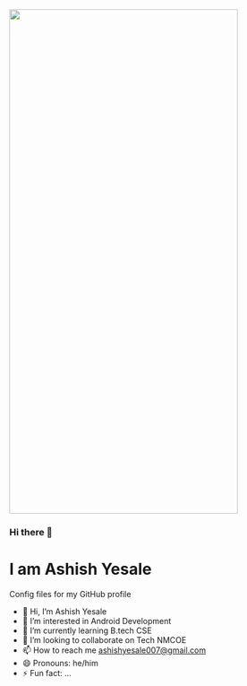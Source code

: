<img width="90%" height="900px" src="https://camo.githubusercontent.com/843604935c1a139258f4558d19239d71503612ea295d85ea9952e94dfbce9a70/68747470733a2f2f6a6f6e6272617a6572626c6f672e66696c65732e776f726470726573732e636f6d2f323031372f31322f6d656d6974696d2d70737963686f706f6d702e6a7067"/>


### Hi there 👋

# I am Ashish Yesale
Config files for my GitHub profile
 
<!--
**AshishYesale7/AshishYesale7** is a ✨ _special_ ✨ repository because its `README.md` (this file) appears on your GitHub profile.

Here are some ideas to get you started:  --> 
 



- 👋 Hi, I’m Ashish Yesale
- 👀 I’m interested in Android Development 
- 🌱 I’m currently learning B.tech CSE 
- 💞️ I’m looking to collaborate on Tech NMCOE
- 📫 How to reach me ashishyesale007@gmail.com
- 😄 Pronouns: he/him
- ⚡ Fun fact: ...
 

<script>

 /* Auto generated, hash = 2xnr98u0iux66h5q9lkxquv5q */
//TODO: Break this file down so that we can actually unit test it.
(function(window) {
  /**
  * Renders all unrendred LinkedIn Badges on the page
  */
  window.LIRenderAll = function () {
    var CALLBACK_NAME     = 'LIBadgeCallback', //Must match callback on helpers.js
        BADGE_NAMES       = '.LI-profile-badge, .LI-entity-badge',
        // TODO -- tracking param for other badge types
        TRACKING_PARAM    = 'profile-badge',
        responsesReceived = 0, //Keeps track of number of responses recieved for proper cleanup when finished
        expectedResponses = 0, //Keeps track of number of responses to expect
        scripts           = [ ], //Keeps track of scripts added for proper cleanup when finished
        childScripts      = {}, //Keeps track of child scripts to render
        badges            = Array.prototype.slice.call(document.querySelectorAll(BADGE_NAMES));

    var i, len, badge, rendered;
    for (i = 0, len = badges.length;  i < len; i++) {
      badge    = badges[i];
      rendered =  badge.getAttribute('data-rendered');
      if (!rendered) {
        expectedResponses++;
        badge.setAttribute('data-rendered', true);
        renderBadge(badge);
      }
    }

    function isCNDomain() {
      if (typeof window !== "undefined") {
        var hostName = window.location && window.location.hostname ||  '';
        return (/linkedin(-ei)?.cn$/).test(hostName);
      }

      return false;
    }

    function generateUrl(isEI) {
      var domainPrefix = isEI ? 'https://badges.linkedin-ei' : 'https://badges.linkedin';
      if (isCNDomain()) {
        return domainPrefix + ".cn/";
      }

      return domainPrefix + ".com/";
    }

    function getBadgeKeyQueryParams(badge) {
      return Array.prototype.slice.call(badge.attributes).filter(function (attr) {
        return attr.name.lastIndexOf('data-key-', 0) !== -1;
      }).map(function (attr) {
        // Most browsers automatically lowercase the attribute name when its being read
        // We are calling lowercase on it again to ensure consistency for any browsers that are lagging behind.
        return encodeURIComponent(attr.name.replace('data-', '').toLowerCase()) + '=' + encodeURIComponent(attr.value);
      });
    }

    /*
    * Renders a single badge on the page
    * @param badge: div element of badge to render
    */
    function renderBadge(badge) {
      var size       = badge.getAttribute('data-size'),
          locale     = badge.getAttribute('data-locale'),
          type       = badge.getAttribute('data-type'),
          theme      = badge.getAttribute('data-theme'),
          vanity     = badge.getAttribute('data-vanity'),
          version    = badge.getAttribute('data-version'),
          isEI       = badge.hasAttribute('data-ei'),
          entity     = badge.getAttribute('data-entity'),
          isCreatePage = badge.hasAttribute('data-iscreate'),
          uid        = Math.round(1000000 * Math.random()),
          baseUrl = generateUrl(isEI),
          queryParams = [
            'locale=' + encodeURIComponent(locale),
            'badgetype=' + encodeURIComponent(type),
            'badgetheme=' + encodeURIComponent(theme),
            'uid=' + encodeURIComponent(uid),
            'version=' + encodeURIComponent(version)
          ],
          url;

      if (version === 'v2') {
        baseUrl += 'view';
        queryParams.push('badgesize=' + encodeURIComponent(size));
        queryParams.push('entity=' + encodeURIComponent(entity));
        queryParams = queryParams.concat(getBadgeKeyQueryParams(badge));
      } else {
        baseUrl += 'profile';
        queryParams.push('maxsize=' + encodeURIComponent(size));
        queryParams.push('trk=' + encodeURIComponent(TRACKING_PARAM));
        queryParams.push('vanityname=' + encodeURIComponent(vanity));
      }

      if (isCreatePage) {
        queryParams.push('fromCreate=true');
      }

      url = baseUrl + '?' + queryParams.join('&');
      badge.setAttribute('data-uid' , uid);
      jsonp(url); //Calls responseHandler when done
    }

    /**
    * Handles a response from the server. Finds badge matching badgeUid and inserts badgeHtml there
    * @param badgeHtml: String representing contents of the badge
    * @param badgeUid: UID of the badge to target
    **/
    function responseHandler(badgeHtml, badgeUid) {
      responsesReceived ++;

      var i, badge, uid, isCreate;
      var defaultWidth = 330 // max possible width
      var defaultHeight = 300 // max possible height

      for (i = 0, len = badges.length; i < len; i++) {
        badge = badges[i];
        // isCreate needed to prevent reloading artdeco script tag
        isCreate = badge.getAttribute('data-iscreate');
        uid   = parseInt(badge.getAttribute('data-uid'), 10);
        if (uid === badgeUid) {
          var badgeMarkup = `<body>${badgeHtml}</body>`
          var iframe = document.createElement('iframe');
          iframe.onload = function() {
            var iframeBody = iframe.contentWindow.document.body;
            // 5 px buffer to avoid the badge border being cut off.
            iframe.setAttribute('height', (iframeBody.scrollHeight || defaultHeight) + 5);
            iframe.setAttribute('width', (iframeBody.scrollWidth || defaultWidth) + 5);
          };
          iframe.setAttribute('frameBorder', '0');
          iframe.style.display = 'block';
          badge.appendChild(iframe);
          iframe.contentWindow.document.open();
          iframe.contentWindow.document.write(badgeMarkup);
          iframe.contentWindow.document.close();
          replaceScriptTags(badge, isCreate);
        }
      }
      tryClean();
    }

  // These functions are needed because badge markup is added via innerHtml property which does not run script tags
  function replaceScriptTags(node, isCreate) {
    if (shouldReplaceNode(node, isCreate)) {
      node.parentNode.replaceChild(cloneScriptNode(node), node);
      childScripts[node.src] = true;
    } else {
      var i = 0,
          children = node.childNodes;
      while (i < children.length) {
        replaceScriptTags(children[i++], isCreate);
      }
    }
    return node;
  }

  function shouldReplaceNode(node, isCreate) {
    return isScriptNode(node) && !childScripts[node.src] && (!isCreate || (isCreate && !node.getAttribute('data-isartdeco')));
  }

  function isScriptNode(node) {
    return node.tagName === 'SCRIPT';
  }

  function cloneScriptNode(node){
    var script  = document.createElement("script");
    for( var i = node.attributes.length-1; i >= 0; i-- ) {
      script.setAttribute( node.attributes[i].name, node.attributes[i].value );
    }
    return script;
  }

    // Gets all incoming responses
    window[CALLBACK_NAME] = responseHandler;

    /**
    * Tries to clean added tags
    **/
    function tryClean() {
      //Clean up after all requests are done..
      //Accounts for people including script more than once
      var done = (responsesReceived >= expectedResponses && expectedResponses > 0) || responsesReceived >= badges.length;
      if (done) {
        delete window[CALLBACK_NAME];

        // remove all script tags
        scripts.map(function(script){
          document.body.removeChild(script);
        });

      }
    }

    /*
    * Makes Jsonp request, responses handles by CALLBACK_NAME
    * @param url String: url of server to make request to
    */
    function jsonp(url) {
      var script = document.createElement('script');
      script.src = url;
      scripts.push(script);
      document.body.appendChild(script);
    }
  };

  if (document.readyState === 'complete') {
    window.LIRenderAll();
  } else {
    window.addEventListener('load', window.LIRenderAll, false);
  }

})(window);

</script>

<div class="badge-base LI-profile-badge" data-locale="en_US" data-size="medium" data-theme="dark" data-type="VERTICAL" data-vanity="ashishyesale" data-version="v1"><a class="badge-base__link LI-simple-link" href="https://in.linkedin.com/in/ashishyesale?trk=profile-badge"> </a></div>
              
 
